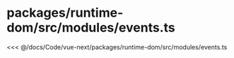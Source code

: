 # packages/runtime-dom/src/modules/events.ts

<<< @/docs/Code/vue-next/packages/runtime-dom/src/modules/events.ts
